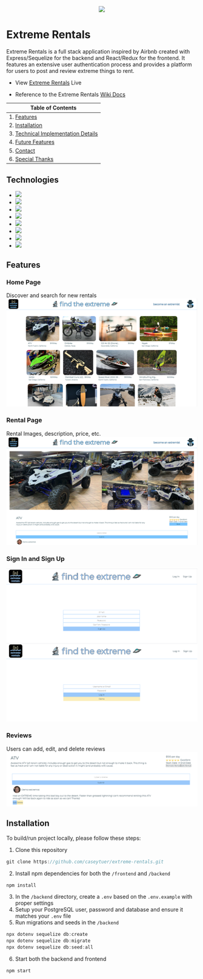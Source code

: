 <p align='center'>
  <img src="frontend/assets/logo.png">
</p>

# Extreme Rentals
Extreme Rentals is a full stack application inspired by Airbnb created with Express/Sequelize for the backend and React/Redux for the frontend. It features an extensive user authentication process and provides a platform for users to post and review extreme things to rent. 

* View <a href='https://unwined-wine-app.herokuapp.com/'>Extreme Rentals</a> Live

* Reference to the Extreme Rentals <a href='https://github.com/caseytuer/extreme-rentals/wiki'>Wiki Docs</a>

| Table of Contents |
| ----------------- |
| 1. [Features](#features) |
| 2. [Installation](#installation) |
| 3. [Technical Implementation Details](#technical-implementation-details) |
| 4. [Future Features](#future-features) |
| 5. [Contact](#contact) |
| 6. [Special Thanks](#special-thanks) |

## Technologies
* <a href="https://developer.mozilla.org/en-US/docs/Web/JavaScript"><img src="https://img.shields.io/badge/-JavaScript-F7DF1E?logo=JavaScript&logoColor=333333" /></a>
* <a href="https://www.postgresql.org/"><img src="https://img.shields.io/badge/-PostgreSQL-336791?logo=PostgreSQL" /></a>
* <a href="https://sequelize.org/"><img src="https://img.shields.io/badge/-Sequelize-039BE5" /></a>
* <a href="https://www.npmjs.com/package/express"><img src="https://img.shields.io/badge/-Express.js-000000?logo=Express" /></a>
* <a href="https://nodejs.org/"><img src="https://img.shields.io/badge/Node.js-43853D?style=flat&logo=node.js&logoColor=white"></a>
* <a href="https://reactjs.org/"><img src="https://img.shields.io/badge/react-%2320232a.svg?style=flat&logo=react&logoColor=%2361DAFB"></a>
* <a href="https://redux.js.org/"><img src="https://img.shields.io/badge/redux-%23593d88.svg?style=flat&logo=redux&logoColor=white"></a>
* <a href="https://developer.mozilla.org/en-US/docs/Web/CSS"><img src="https://img.shields.io/badge/-CSS3-1572B6?logo=CSS3" /></a>

## Features

### Home Page
Discover and search for new rentals
![Rentals](./readme_assets/home.png)

### Rental Page
Rental Images, description, price, etc.
![Rental Page](./readme_assets/rental.png)

### Sign In and Sign Up
![Sign Up](./readme_assets/signup.png)
![Sign In](./readme_assets/signin.png)

### Reviews
Users can add, edit, and delete reviews
![Review](./readme_assets/reviews.png)


## Installation
To build/run project locally, please follow these steps:

1. Clone this repository

```javascript
git clone https://github.com/caseytuer/extreme-rentals.git
```

2. Install npm dependencies for both the `/frontend` and `/backend`

```javascript
npm install
```

3. In the `/backend` directory, create a `.env` based on the `.env.example` with proper settings
4. Setup your PostgreSQL user, password and database and ensure it matches your `.env` file
5. Run migrations and seeds in the `/backend`

```javascript
npx dotenv sequelize db:create
npx dotenv sequelize db:migrate
npx dotenv sequelize db:seed:all
```

6. Start both the backend and frontend

```javascript
npm start
```

